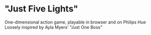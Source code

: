 # "Just Five Lights"
One-dimensional action game, playable in browser and on Philips Hue  
Loosely inspired by Ayla Myers' "Just One Boss"
